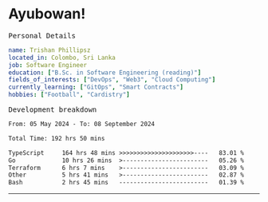 # Ayubowan!

<samp>Personal Details</samp>

```yaml
name: Trishan Phillipsz
located_in: Colombo, Sri Lanka
job: Software Engineer
education: ["B.Sc. in Software Engineering (reading)"]
fields_of_interests: ["DevOps", "Web3", "Cloud Computing"]
currently_learning: ["GitOps", "Smart Contracts"]
hobbies: ["Football", "Cardistry"]
```

<samp>Development breakdown</samp>

<!--START_SECTION:waka-->

```txt
From: 05 May 2024 - To: 08 September 2024

Total Time: 192 hrs 50 mins

TypeScript     164 hrs 48 mins >>>>>>>>>>>>>>>>>>>>>----   83.01 %
Go             10 hrs 26 mins  >------------------------   05.26 %
Terraform      6 hrs 7 mins    >------------------------   03.09 %
Other          5 hrs 41 mins   >------------------------   02.87 %
Bash           2 hrs 45 mins   -------------------------   01.39 %
```

<!--END_SECTION:waka-->

---

